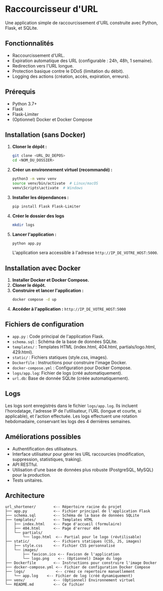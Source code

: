 # Raccourcisseur d'URL

Une application simple de raccourcissement d'URL construite avec Python, Flask, et SQLite.

## Fonctionnalités

*   Raccourcissement d'URL.
*   Expiration automatique des URL (configurable : 24h, 48h, 1 semaine).
*   Redirection vers l'URL longue.
*   Protection basique contre le DDoS (limitation du débit).
*   Logging des actions (création, accès, expiration, erreurs).

## Prérequis

*   Python 3.7+
*   Flask
*   Flask-Limiter
*   (Optionnel) Docker et Docker Compose

## Installation (sans Docker)

1.  **Cloner le dépôt :**
    ```bash
    git clone <URL_DU_DEPOS>
    cd <NOM_DU_DOSSIER>
    ```

2.  **Créer un environnement virtuel (recommandé) :**
    ```bash
    python3 -m venv venv
    source venv/bin/activate  # Linux/macOS
    venv\Scripts\activate  # Windows
    ```

3.  **Installer les dépendances :**
    ```bash
    pip install Flask Flask-Limiter
    ```

4.  **Créer le dossier des logs**
    ```bash
    mkdir logs
    ```
5.  **Lancer l'application :**
    ```bash
    python app.py
    ```

    L'application sera accessible à l'adresse `http://IP_DE_VOTRE_HOST:5000`.

## Installation avec Docker

1.  **Installer Docker et Docker Compose.**
2.  **Cloner le dépôt.**
3.  **Construire et lancer l'application :**
    ```bash
    docker compose -d up
    ```
4.  **Accéder à l'application :**  `http://IP_DE_VOTRE_HOST:5000`

## Fichiers de configuration

*   `app.py` :  Code principal de l'application Flask.
*   `schema.sql` :  Schéma de la base de données SQLite.
*   `templates/` :  Templates HTML (index.html, 404.html, partials/logo.html, 429.html).
*   `static/` :  Fichiers statiques (style.css, images).
*   `Dockerfile` :  Instructions pour construire l'image Docker.
*   `docker-compose.yml` :  Configuration pour Docker Compose.
*   `logs/app.log`: Fichier de logs (créé automatiquement).
*   `url.db`: Base de donnée SQLite (créée automatiquement).

## Logs

Les logs sont enregistrés dans le fichier `logs/app.log`.  Ils incluent l'horodatage, l'adresse IP de l'utilisateur, l'URL (longue et courte, si applicable), et l'action effectuée. Les logs effectuent une rotation hebdomadaire, conservant les logs des 4 dernières semaines.

## Améliorations possibles

*   Authentification des utilisateurs.
*   Interface utilisateur pour gérer les URL raccourcies (modification, suppression, statistiques, traking).
*   API RESTful.
*   Utilisation d'une base de données plus robuste (PostgreSQL, MySQL) pour la production.
*   Tests unitaires.

## Architecture

```
url_shortener/        <-- Répertoire racine du projet
├── app.py            <-- Fichier principal de l'application Flask
├── schema.sql        <-- Schéma de la base de données SQLite
├── templates/        <-- Templates HTML
│   ├── index.html    <-- Page d'accueil (formulaire)
│   ├── 404.html      <-- Page d'erreur 404
│   └── partials/
│       └── logo.html  <-- Partial pour le logo (réutilisable)
├── static/           <-- Fichiers statiques (CSS, JS, images)
│   ├── style.css     <-- Fichier CSS personnalisé
│   └── images/
│       ├── favicon.ico <-- Favicon de l'application
│       └── logo.png    <-- (Optionnel) Image du logo
├── Dockerfile        <-- Instructions pour construire l'image Docker
├── docker-compose.yml <-- Fichier de configuration Docker Compose
├── logs/              <-- créez ce repertoire manuellement
│   └── app.log    <-- Fichier de log (créé dynamiquement)
├── venv/             <-- (Optionnel) Environnement virtuel
└── README.md         <-- Ce fichier

```